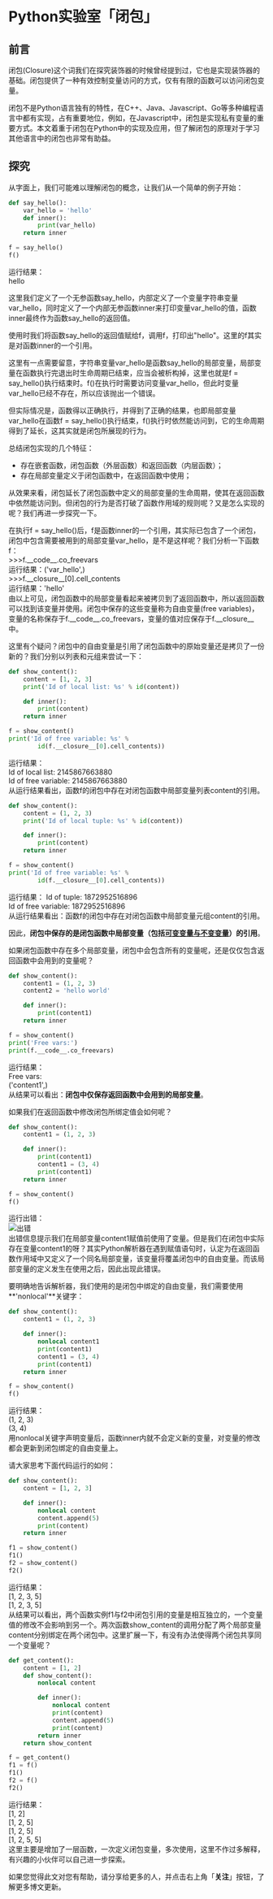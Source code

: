# Python实验室「闭包」

## 前言

闭包(Closure)这个词我们在探究装饰器的时候曾经提到过，它也是实现装饰器的基础。闭包提供了一种有效控制变量访问的方式，仅有有限的函数可以访问闭包变量。

闭包不是Python语言独有的特性，在C++、Java、Javascript、Go等多种编程语言中都有实现，占有重要地位，例如，在Javascript中，闭包是实现私有变量的重要方式。本文着重于闭包在Python中的实现及应用，但了解闭包的原理对于学习其他语言中的闭包也非常有助益。

## 探究
从字面上，我们可能难以理解闭包的概念，让我们从一个简单的例子开始：
```python
def say_hello():
    var_hello = 'hello'
    def inner():
        print(var_hello)
    return inner

f = say_hello()
f()
```
运行结果：  
hello

这里我们定义了一个无参函数say_hello，内部定义了一个变量字符串变量var_hello，同时定义了一个内部无参函数inner来打印变量var_hello的值，函数inner最终作为函数say_hello的返回值。

使用时我们将函数say_hello的返回值赋给f，调用f，打印出"hello"。这里的f其实是对函数inner的一个引用。

这里有一点需要留意，字符串变量var_hello是函数say_hello的局部变量，局部变量在函数执行完退出时生命周期已结束，应当会被析构掉，这里也就是f = say_hello()执行结束时。f()在执行时需要访问变量var_hello，但此时变量var_hello已经不存在，所以应该抛出一个错误。

但实际情况是，函数得以正确执行，并得到了正确的结果，也即局部变量var_hello在函数f = say_hello()执行结束，f()执行时依然能访问到，它的生命周期得到了延长，这其实就是闭包所展现的行为。

总结闭包实现的几个特征：
- 存在嵌套函数，闭包函数（外层函数）和返回函数（内层函数）；
- 存在局部变量定义于闭包函数中，在返回函数中使用；

从效果来看，闭包延长了闭包函数中定义的局部变量的生命周期，使其在返回函数中依然能访问到。但闭包的行为是否打破了函数作用域的规则呢？又是怎么实现的呢？我们再进一步探究一下。

在执行f = say_hello()后，f是函数inner的一个引用，其实际已包含了一个闭包，闭包中包含需要被用到的局部变量var_hello，是不是这样呢？我们分析一下函数f：  
\>>>f.\_\_code\_\_.co_freevars  
运行结果：('var_hello',)  
\>>>f.\_\_closure\_\_[0].cell_contents  
运行结果：'hello'  
由以上可见，闭包函数中的局部变量看起来被拷贝到了返回函数中，所以返回函数可以找到该变量并使用。闭包中保存的这些变量称为自由变量(free variables)，变量的名称保存于f.\_\_code\_\_.co_freevars，变量的值对应保存于f.\_\_closure\_\_中。

这里有个疑问？闭包中的自由变量是引用了闭包函数中的原始变量还是拷贝了一份新的？我们分别以列表和元组来尝试一下：

```python
def show_content():
    content = [1, 2, 3]
    print('Id of local list: %s' % id(content))

    def inner():
        print(content)
    return inner

f = show_content()
print('Id of free variable: %s' % 
        id(f.__closure__[0].cell_contents))
```
运行结果：  
Id of local list: 2145867663880  
Id of free variable: 2145867663880  
从运行结果看出，函数f的闭包中存在对闭包函数中局部变量列表content的引用。

```python
def show_content():
    content = (1, 2, 3)
    print('Id of local tuple: %s' % id(content))

    def inner():
        print(content)
    return inner

f = show_content()
print('Id of free variable: %s' % 
        id(f.__closure__[0].cell_contents))
```
运行结果：
Id of tuple: 1872952516896  
Id of free variable: 1872952516896  
从运行结果看出：函数f的闭包中存在对闭包函数中局部变量元组content的引用。

因此，**闭包中保存的是闭包函数中局部变量（包括[可变变量与不变变量](https://www.toutiao.com/i6717525334629024263/)）的引用**。

如果闭包函数中存在多个局部变量，闭包中会包含所有的变量呢，还是仅仅包含返回函数中会用到的变量呢？
```python
def show_content():
    content1 = (1, 2, 3)
    content2 = 'hello world'

    def inner():
        print(content1)
    return inner

f = show_content()
print('Free vars:')
print(f.__code__.co_freevars)
```
运行结果：  
Free vars:  
('content1',)  
从结果可以看出：**闭包中仅保存返回函数中会用到的局部变量**。

如果我们在返回函数中修改闭包所绑定值会如何呢？
```python
def show_content():
    content1 = (1, 2, 3)

    def inner():
        print(content1)
        content1 = (3, 4)
        print(content1)
    return inner

f = show_content()
f()
```
运行出错：  
![出错](./closure1.png)  
出错信息提示我们在局部变量content1赋值前使用了变量。但是我们在闭包中实际存在变量content1的呀？其实Python解析器在遇到赋值语句时，认定为在返回函数作用域中又定义了一个同名局部变量，该变量将覆盖闭包中的自由变量。而该局部变量的定义发生在使用之后，因此出现此错误。

要明确地告诉解析器，我们使用的是闭包中绑定的自由变量，我们需要使用**'nonlocal'**关键字：

```python
def show_content():
    content1 = (1, 2, 3)

    def inner():
        nonlocal content1
        print(content1)
        content1 = (3, 4)
        print(content1)
    return inner

f = show_content()
f()
```
运行结果：  
(1, 2, 3)  
(3, 4)  
用nonlocal关键字声明变量后，函数inner内就不会定义新的变量，对变量的修改都会更新到闭包绑定的自由变量上。

请大家思考下面代码运行的如何：
```python
def show_content():
    content = [1, 2, 3]

    def inner():
        nonlocal content
        content.append(5)
        print(content)
    return inner

f1 = show_content()
f1()
f2 = show_content()
f2()
```
运行结果：  
[1, 2, 3, 5]  
[1, 2, 3, 5]  
从结果可以看出，两个函数实例f1与f2中闭包引用的变量是相互独立的，一个变量值的修改不会影响到另一个。两次函数show_content的调用分配了两个局部变量content分别绑定在两个闭包中。这里扩展一下，有没有办法使得两个闭包共享同一个变量呢？
```python
def get_content():
    content = [1, 2]
    def show_content():
        nonlocal content

        def inner():
            nonlocal content
            print(content)
            content.append(5)
            print(content)
        return inner
    return show_content

f = get_content()
f1 = f()
f1()
f2 = f()
f2()
```
运行结果：  
[1, 2]  
[1, 2, 5]  
[1, 2, 5]  
[1, 2, 5, 5]  
这里主要是增加了一层函数，一次定义闭包变量，多次使用，这里不作过多解释，有兴趣的小伙伴可以自己进一步探索。

如果您觉得此文对您有帮助，请分享给更多的人，并点击右上角「**关注**」按钮，了解更多博文更新。











